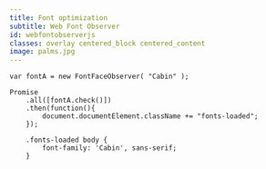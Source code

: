 ```yaml
---
title: Font optimization
subtitle: Web Font Observer
id: webfontobserverjs
classes: overlay centered_block centered_content
image: palms.jpg
---
```


    var fontA = new FontFaceObserver( "Cabin" );

    Promise
        .all([fontA.check()])
        .then(function(){
            document.documentElement.className += "fonts-loaded";
        });

        .fonts-loaded body {
            font-family: 'Cabin', sans-serif;
        }